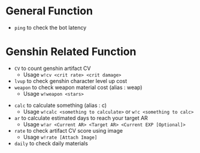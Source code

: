 # General Function
- `ping` to check the bot latency

# Genshin Related Function
- `CV` to count genshin artifact CV
    - Usage `w!cv <crit rate> <crit damage>`
- `lvup` to check genshin character level up cost
- `weapon` to check weapon material cost (alias : weap)
    - Usage `w!weapon <stars>`
<!-- - `ascend` to check genshin character ascend cost -->
- `calc` to calculate something (alias : c)
    - Usage `w!calc <something to calculate>` or `w!c <something to calc>`
- `ar` to calculate estimated days to reach your target AR
    - Usage `w!ar <Current AR> <Target AR> <Current EXP [Optional]>`
- `rate` to check artifact CV score using image
    - Usage `w!rate [Attach Image]`
- `daily` to check daily materials
